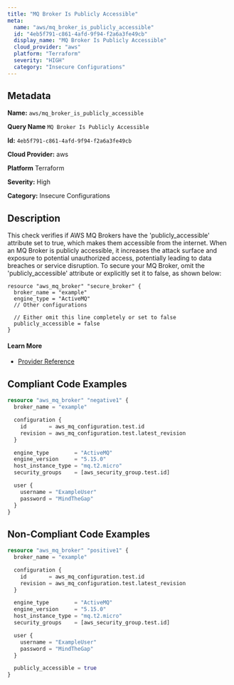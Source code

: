 ```yaml
---
title: "MQ Broker Is Publicly Accessible"
meta:
  name: "aws/mq_broker_is_publicly_accessible"
  id: "4eb5f791-c861-4afd-9f94-f2a6a3fe49cb"
  display_name: "MQ Broker Is Publicly Accessible"
  cloud_provider: "aws"
  platform: "Terraform"
  severity: "HIGH"
  category: "Insecure Configurations"
---
```

## Metadata

**Name:** `aws/mq_broker_is_publicly_accessible`

**Query Name** `MQ Broker Is Publicly Accessible`

**Id:** `4eb5f791-c861-4afd-9f94-f2a6a3fe49cb`

**Cloud Provider:** aws

**Platform** Terraform

**Severity:** High

**Category:** Insecure Configurations

## Description
This check verifies if AWS MQ Brokers have the 'publicly_accessible' attribute set to true, which makes them accessible from the internet. When an MQ Broker is publicly accessible, it increases the attack surface and exposure to potential unauthorized access, potentially leading to data breaches or service disruption. To secure your MQ Broker, omit the 'publicly_accessible' attribute or explicitly set it to false, as shown below:

```
resource "aws_mq_broker" "secure_broker" {
  broker_name = "example"
  engine_type = "ActiveMQ"
  // Other configurations
  
  // Either omit this line completely or set to false
  publicly_accessible = false
}
```

#### Learn More

 - [Provider Reference](https://registry.terraform.io/providers/hashicorp/aws/latest/docs/resources/mq_broker)


## Compliant Code Examples
```terraform
resource "aws_mq_broker" "negative1" {
  broker_name = "example"

  configuration {
    id       = aws_mq_configuration.test.id
    revision = aws_mq_configuration.test.latest_revision
  }

  engine_type        = "ActiveMQ"
  engine_version     = "5.15.0"
  host_instance_type = "mq.t2.micro"
  security_groups    = [aws_security_group.test.id]

  user {
    username = "ExampleUser"
    password = "MindTheGap"
  }
}
```
## Non-Compliant Code Examples
```terraform
resource "aws_mq_broker" "positive1" {
  broker_name = "example"

  configuration {
    id       = aws_mq_configuration.test.id
    revision = aws_mq_configuration.test.latest_revision
  }

  engine_type        = "ActiveMQ"
  engine_version     = "5.15.0"
  host_instance_type = "mq.t2.micro"
  security_groups    = [aws_security_group.test.id]

  user {
    username = "ExampleUser"
    password = "MindTheGap"
  }

  publicly_accessible = true
}
```